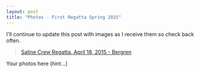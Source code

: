 ```yaml
---
layout: post  
title: "Photos - First Regatta Spring 2015"
---
```


I'll continue to update this post with images as I receive them so check back
often.

<blockquote class="imgur-embed-pub" lang="en" data-id="a/U6kNc" data-context="false"><a href="//imgur.com/a/U6kNc">Saline Crew Regatta, April 18, 2015 - Bergren</a></blockquote><script async src="//s.imgur.com/min/embed.js" charset="utf-8"></script>

Your photos here (hint...)
